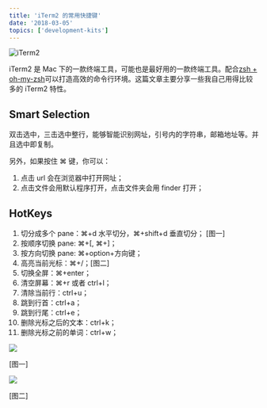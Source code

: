 ```yaml
---
title: 'iTerm2 的常用快捷键'
date: '2018-03-05'
topics: ['development-kits']
---
```


![iTerm2](https://blog-1258648987.cos.ap-shanghai.myqcloud.com/blog/iterm2.jpeg)

iTerm2 是 Mac 下的一款终端工具，可能也是最好用的一款终端工具。配合[zsh + oh-my-zsh](todo)可以打造高效的命令行环境。这篇文章主要分享一些我自己用得比较多的 iTerm2 特性。

## Smart Selection

双击选中，三击选中整行，能够智能识别网址，引号内的字符串，邮箱地址等。并且选中即复制。

另外，如果按住 ⌘ 键，你可以：

1. 点击 url 会在浏览器中打开网址；
2. 点击文件会用默认程序打开，点击文件夹会用 finder 打开；

## HotKeys

1. 切分成多个 pane：⌘+d 水平切分，⌘+shift+d 垂直切分； [图一]
2. 按顺序切换 pane: ⌘+[, ⌘+]；
3. 按方向切换 pane: ⌘+option+方向键；
4. 高亮当前光标：⌘+/；[图二]
5. 切换全屏：⌘+enter；
6. 清空屏幕：⌘+r 或者 ctrl+l；
7. 清除当前行：ctrl+u；
8. 跳到行首：ctrl+a；
9. 跳到行尾：ctrl+e；
10. 删除光标之后的文本：ctrl+k；
11. 删除光标之前的单词：ctrl+w；

![](https://blog-1258648987.cos.ap-shanghai.myqcloud.com/blog/pane-split.png)

[图一]

![](https://blog-1258648987.cos.ap-shanghai.myqcloud.com/blog/iterm2-highlight.png)

[图二]
